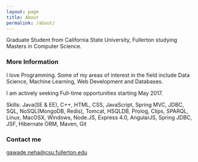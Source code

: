 ```yaml
---
layout: page
title: About
permalink: /about/
---
```

Graduate Student from California State University, Fullerton studying Masters in Computer Science.

### More Information

I love Programming. Some of my areas of interest in the field include Data Science, Machine Learning, Web Development and Databases. 

I am actively seeking Full-time opportunities starting May 2017.

Skills: Java(SE & EE), C++, HTML, CSS, JavaScript, Spring MVC, JDBC, SQL, NoSQL(MongoDB, Redis), Tomcat, HSQLDB, Prolog, Clips, SPARQL, Linux, MacOSX, Windows, Node.JS, Express 4.0, AngularJS, Spring JDBC, JSF, Hibernate ORM, Maven, Git


### Contact me

gawade.neha@csu.fullerton.edu
